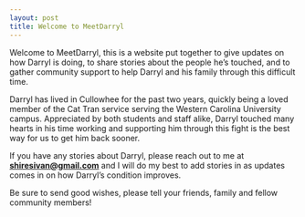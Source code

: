 ```yaml
---
layout: post
title: Welcome to MeetDarryl
---
```


Welcome to MeetDarryl, this is a website put together to give updates on how Darryl is doing, to share stories about the people he’s touched, and to gather community support to help Darryl and his family through this difficult time.

Darryl has lived in Cullowhee for the past two years, quickly being a loved member of the Cat Tran service serving the Western Carolina University campus. Appreciated by both students and staff alike, Darryl touched many hearts in his time working and supporting him through this fight is the best way for us to get him back sooner.

If you have any stories about Darryl, please reach out to me at **<shiresivan@gmail.com>** and I will do my best to add stories in as updates comes in on how Darryl’s condition improves.

Be sure to send good wishes, please tell your friends, family and fellow community members!
